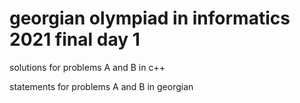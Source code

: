 # georgian olympiad in informatics 2021 final day 1

solutions for problems A and B in c++

statements for problems A and B in georgian
